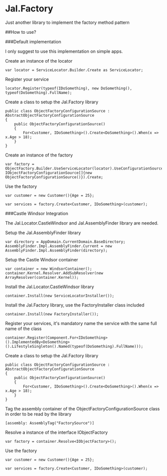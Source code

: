 # Jal.Factory
Just another library to implement the factory method pattern

##How to use?

###Default implementation

I only suggest to use this implementation on simple apps.

Create an instance of the locator

    var locator = ServiceLocator.Builder.Create as ServiceLocator;

Register your service

    locator.Register(typeof(IDoSomething), new DoSomething(), typeof(DoSomething).FullName);

Create a class to setup the Jal.Factory library

    public class ObjectFactoryConfigurationSource : AbstractObjectFactoryConfigurationSource
    {
        public ObjectFactoryConfigurationSource()
        {
            For<Customer, IDoSomething>().Create<DoSomething>().When(x => x.Age > 18);
        }
    }
 
Create an instance of the factory

    var factory = ObjectFactory.Builder.UseServiceLocator(locator).UseConfigurationSource(new IObjectFactoryConfigurationSource[]{new ObjectFactoryConfigurationSource()}).Create;
    
Use the factory

    var customer = new Customer(){Age = 25};

    var services = factory.Create<Customer, IDoSomething>(customer);

###Castle Windsor Integration

The Jal.Locator.CastleWindsor and Jal.AssemblyFinder library are needed.

Setup the Jal.AssemblyFinder library

	var directory = AppDomain.CurrentDomain.BaseDirectory;
	AssemblyFinder.Impl.AssemblyFinder.Current = new AssemblyFinder.Impl.AssemblyFinder(directory);

Setup the Castle Windsor container

	var container = new WindsorContainer();
	container.Kernel.Resolver.AddSubResolver(new ArrayResolver(container.Kernel));
	
Install the Jal.Locator.CastleWindsor library

	container.Install(new ServiceLocatorInstaller());
	
Install the Jal.Factory library, use the FactoryInstaller class included

	container.Install(new FactoryInstaller());
	
Register your services, it's mandatory name the service with the same full name of the class

	container.Register(Component.For<IDoSomething>().ImplementedBy<DoSomething>().LifestyleSingleton().Named(typeof(DoSomething).FullName)));
	
Create a class to setup the Jal.Factory library

    public class ObjectFactoryConfigurationSource : AbstractObjectFactoryConfigurationSource
    {
        public ObjectFactoryConfigurationSource()
        {
            For<Customer, IDoSomething>().Create<DoSomething>().When(x => x.Age > 18);
        }
    }
	
Tag the assembly container of the ObjectFactoryConfigurationSource class in order to be read by the library

	[assembly: AssemblyTag("FactorySource")]
	
Resolve a instance of the interface IObjectFactory

	var factory = container.Resolve<IObjectFactory>();

Use the factory

	var customer = new Customer(){Age = 25};

	var services = factory.Create<Customer, IDoSomething>(customer);
